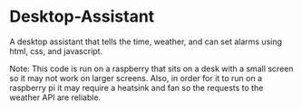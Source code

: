 # Desktop-Assistant
A desktop assistant that tells the time, weather, and can set alarms using html, css, and javascript.

Note: This code is run on a raspberry that sits on a desk with a small screen so it may not work on larger screens. Also, in order for it to run on a raspberry pi it may require a heatsink and fan so the requests to the weather API are reliable.
